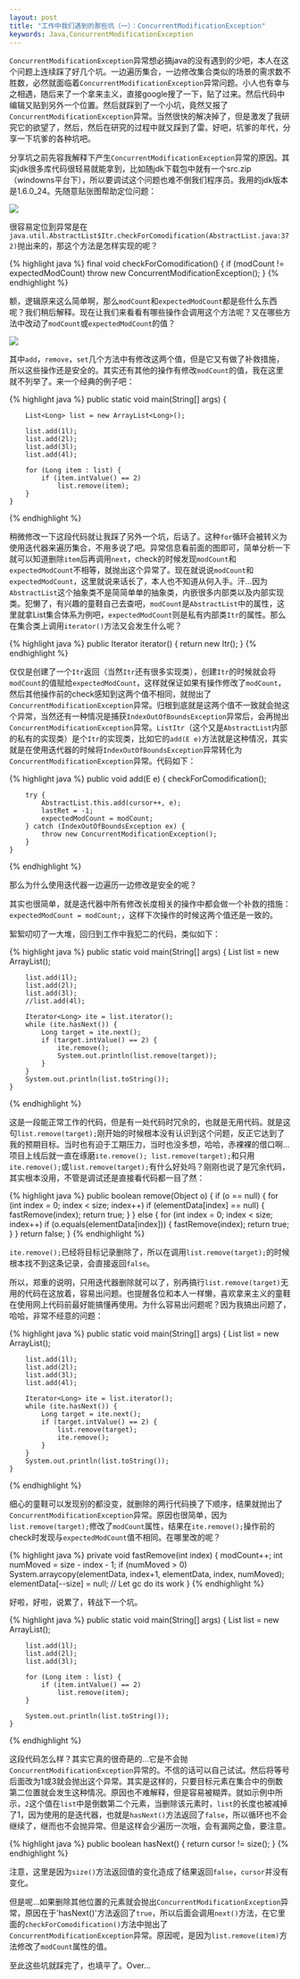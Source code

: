```yaml
---
layout: post
title: "工作中我们遇到的那些坑（一）：ConcurrentModificationException"
keywords: Java,ConcurrentModificationException
---
```


`ConcurrentModificationException`异常想必搞java的没有遇到的少吧，本人在这个问题上连续踩了好几个坑。一边遍历集合，一边修改集合类似的场景的需求数不胜数，必然就面临着`ConcurrentModificationException`异常问题。小人也有幸与之相遇，随后来了一个拿来主义，直接google搜了一下，贴了过来。然后代码中编辑又贴到另外一个位置。然后就踩到了一个小坑，竟然又报了`ConcurrentModificationException`异常。当然很快的解决掉了，但是激发了我研究它的欲望了，然后，然后在研究的过程中就又踩到了雷。好吧，坑爹的年代，分享一下坑爹的各种坑吧。

分享坑之前先容我解释下产生`ConcurrentModificationException`异常的原因。其实jdk很多库代码很轻易就能拿到，比如随jdk下载包中就有一个src.zip（windowns平台下），所以要调试这个问题也难不倒我们程序员。我用的jdk版本是1.6.0_24。先随意贴张图帮助定位问题：

<div class="center">
	<img src="/post_images/2013/8/ConcurrentModificationException.png">
</div>

很容易定位到异常是在`java.util.AbstractList$Itr.checkForComodification(AbstractList.java:372)`抛出来的，那这个方法是怎样实现的呢？

{% highlight java %}
    final void checkForComodification() {
        if (modCount != expectedModCount)
            throw new ConcurrentModificationException();
    }
{% endhighlight %}

额，逻辑原来这么简单啊，那么`modCount`和`expectedModCount`都是些什么东西呢？我们稍后解释。现在让我们来看看有哪些操作会调用这个方法呢？又在哪些方法中改动了`modCount`或`expectedModCount`的值？

<div class="center">
	<img src="/post_images/2013/8/CallHeriarchy.png">
</div>

其中`add`，`remove`，`set`几个方法中有修改这两个值，但是它又有做了补救措施，所以这些操作还是安全的。其实还有其他的操作有修改`modCount`的值，我在这里就不列举了。来一个经典的例子吧：

{% highlight java %}
    public static void main(String[] args) {

        List<Long> list = new ArrayList<Long>();

        list.add(1l);
        list.add(2l);
        list.add(3l);
        list.add(4l);

        for (Long item : list) {
            if (item.intValue() == 2)
                list.remove(item);
        }
    }
{% endhighlight %}

稍微修改一下这段代码就让我踩了另外一个坑，后话了。这种`for`循环会被转义为使用迭代器来遍历集合，不用多说了吧。异常信息看前面的图即可，简单分析一下就可以知道删除`item`后再调用`next`，check的时候发现`modCount`和`expectedModCount`不相等，就抛出这个异常了。现在就说说`modCount`和`expectedModCount`，这里就说来话长了，本人也不知道从何入手。汗...因为`AbstractList`这个抽象类不是简简单单的抽象类，内嵌很多内部类以及内部实现类。犯懒了，有兴趣的童鞋自己去查吧，`modCount`是`AbstractList`中的属性，这里就拿List集合体系为例吧，`expectedModCount`则是私有内部类`Itr`的属性。那么在集合类上调用`iterator()`方法又会发生什么呢？

{% highlight java %}
    public Iterator<E> iterator() {
        return new Itr();
    }
{% endhighlight %}

仅仅是创建了一个`Itr`返回（当然`Itr`还有很多实现类），创建`Itr`的时候就会将`modCount`的值赋给`expectedModCount`，这样就保证如果有操作修改了`modCount`，然后其他操作前的check感知到这两个值不相同，就抛出了`ConcurrentModificationException`异常。归根到底就是这两个值不一致就会抛这个异常，当然还有一种情况是捕获`IndexOutOfBoundsException`异常后，会再抛出`ConcurrentModificationException`异常。`ListItr`（这个又是`AbstractList`内部的私有的实现类）是个`Itr`的实现类，比如它的`add(E e)`方法就是这种情况，其实就是在使用迭代器的时候将`IndexOutOfBoundsException`异常转化为`ConcurrentModificationException`异常。代码如下：

{% highlight java %}
    public void add(E e) {
        checkForComodification();

        try {
            AbstractList.this.add(cursor++, e);
            lastRet = -1;
            expectedModCount = modCount;
        } catch (IndexOutOfBoundsException ex) {
            throw new ConcurrentModificationException();
        }
    }
{% endhighlight %}

那么为什么使用迭代器一边遍历一边修改是安全的呢？

其实也很简单，就是迭代器中所有修改长度相关的操作中都会做一个补救的措施：`expectedModCount = modCount;`，这样下次操作的时候这两个值还是一致的。


絮絮叨叨了一大堆，回归到工作中我犯二的代码，类似如下：

{% highlight java %}
    public static void main(String[] args) {
        List<Long> list = new ArrayList<Long>();

        list.add(1l);
        list.add(2l);
        list.add(3l);
        //list.add(4l);

        Iterator<Long> ite = list.iterator();
        while (ite.hasNext()) {
            Long target = ite.next();
            if (target.intValue() == 2) {
                ite.remove();
                System.out.println(list.remove(target));
            }
        }
        System.out.println(list.toString());
    }
{% endhighlight %}


这是一段能正常工作的代码，但是有一处代码时冗余的，也就是无用代码。就是这句`list.remove(target);`刚开始的时候根本没有认识到这个问题，反正它达到了我的预期目标。当时也有迫于工期压力，当时也没多想，哈哈，赤裸裸的借口啊...项目上线后就一直在琢磨`ite.remove(); list.remove(target);`和只用`ite.remove();`或`list.remove(target);`有什么好处吗？刚刚也说了是冗余代码，其实根本没用，不管是调试还是直接看代码都一目了然：

{% highlight java %}
    public boolean remove(Object o) {
    	if (o == null) {
                for (int index = 0; index < size; index++)
    		if (elementData[index] == null) {
    		    fastRemove(index);
    		    return true;
    		}
    	} else {
    	    for (int index = 0; index < size; index++)
    		if (o.equals(elementData[index])) {
    		    fastRemove(index);
    		    return true;
    		}
        }
    	return false;
    }
{% endhighlight %}

`ite.remove();`已经将目标记录删除了，所以在调用`list.remove(target);`的时候根本找不到这条记录，会直接返回`false`。

所以，郑重的说明，只用迭代器删除就可以了，别再搞行`list.remove(target)`无用的代码在这放着，容易出问题。也提醒各位和本人一样懒，喜欢拿来主义的童鞋在使用网上代码前最好能搞懂再使用。为什么容易出问题呢？因为我搞出问题了，哈哈，非常不经意的问题：

{% highlight java %}
    public static void main(String[] args) {
        List<Long> list = new ArrayList<Long>();

        list.add(1l);
        list.add(2l);
        list.add(3l);
        list.add(4l);

        Iterator<Long> ite = list.iterator();
        while (ite.hasNext()) {
            Long target = ite.next();
            if (target.intValue() == 2) {
            	list.remove(target);
                ite.remove();
            }
        }
        System.out.println(list.toString());
    }
{% endhighlight %}

细心的童鞋可以发现别的都没变，就删除的两行代码换了下顺序，结果就抛出了`ConcurrentModificationException`异常。原因也很简单，因为`list.remove(target);`修改了`modCount`属性，结果在`ite.remove();`操作前的check时发现与`expectedModCount`值不相同。在哪里改的呢？

{% highlight java %}
    private void fastRemove(int index) {
        modCount++;
        int numMoved = size - index - 1;
        if (numMoved > 0)
            System.arraycopy(elementData, index+1, elementData, index,
                             numMoved);
        elementData[--size] = null; // Let gc do its work
    }
{% endhighlight %}

好啦，好啦，说累了，转战下一个坑。

{% highlight java %}
    public static void main(String[] args) {
        List<Long> list = new ArrayList<Long>();

        list.add(1l);
        list.add(2l);
        list.add(3l);

        for (Long item : list) {
            if (item.intValue() == 2)
                list.remove(item);
        }

        System.out.println(list.toString());
    }
{% endhighlight %}

这段代码怎么样？其实它真的很奇葩的...它是不会抛`ConcurrentModificationException`异常的。不信的话可以自己试试。然后将等号后面改为1或3就会抛出这个异常。其实是这样的，只要目标元素在集合中的倒数第二位置就会发生这种情况。原因也不难解释，但是容易被糊弄。就如示例中所示，`2`这个值在`list`中是倒数第二个元素，当删除该元素时，`list`的长度也被减掉了1，因为使用的是迭代器，也就是`hasNext()`方法返回了`false`，所以循环也不会继续了，继而也不会抛异常。但是这样会少遍历一次哦，会有漏网之鱼，要注意。

{% highlight java %}
    public boolean hasNext() {
        return cursor != size();
    }
{% endhighlight %}

注意，这里是因为`size()`方法返回值的变化造成了结果返回`false`，`cursor`并没有变化。

但是呢...如果删除其他位置的元素就会抛出`ConcurrentModificationException`异常，原因在于'hasNext()'方法返回了`true`，所以后面会调用`next()`方法，在它里面的`checkForComodification()`方法中抛出了`ConcurrentModificationException`异常。原因呢，是因为`list.remove(item)`方法修改了`modCount`属性的值。


至此这些坑就踩完了，也填平了。Over...
